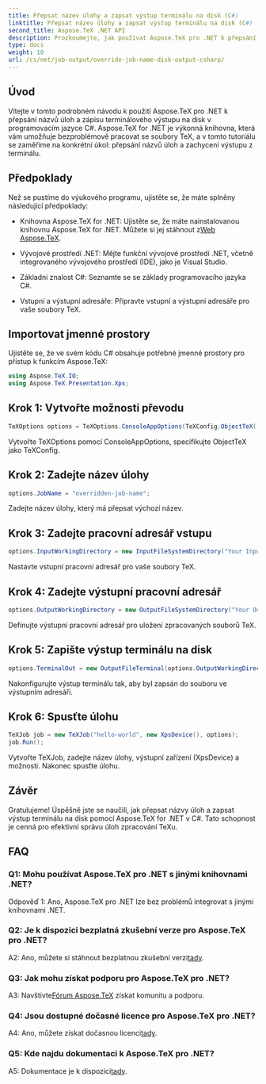 ```yaml
---
title: Přepsat název úlohy a zapsat výstup terminálu na disk (C#)
linktitle: Přepsat název úlohy a zapsat výstup terminálu na disk (C#)
second_title: Aspose.TeX .NET API
description: Prozkoumejte, jak používat Aspose.TeX pro .NET k přepsání názvů úloh a zachycení výstupu z terminálu. Postupujte podle našeho komplexního průvodce pro bezproblémovou správu souborů TeX.
type: docs
weight: 10
url: /cs/net/job-output/override-job-name-disk-output-csharp/
---
```

## Úvod

Vítejte v tomto podrobném návodu k použití Aspose.TeX pro .NET k přepsání názvů úloh a zápisu terminálového výstupu na disk v programovacím jazyce C#. Aspose.TeX for .NET je výkonná knihovna, která vám umožňuje bezproblémově pracovat se soubory TeX, a v tomto tutoriálu se zaměříme na konkrétní úkol: přepsání názvů úloh a zachycení výstupu z terminálu.

## Předpoklady

Než se pustíme do výukového programu, ujistěte se, že máte splněny následující předpoklady:

-  Knihovna Aspose.TeX for .NET: Ujistěte se, že máte nainstalovanou knihovnu Aspose.TeX for .NET. Můžete si jej stáhnout z[Web Aspose.TeX](https://releases.aspose.com/tex/net/).

- Vývojové prostředí .NET: Mějte funkční vývojové prostředí .NET, včetně integrovaného vývojového prostředí (IDE), jako je Visual Studio.

- Základní znalost C#: Seznamte se se základy programovacího jazyka C#.

- Vstupní a výstupní adresáře: Připravte vstupní a výstupní adresáře pro vaše soubory TeX.

## Importovat jmenné prostory

Ujistěte se, že ve svém kódu C# obsahuje potřebné jmenné prostory pro přístup k funkcím Aspose.TeX:

```csharp
using Aspose.TeX.IO;
using Aspose.TeX.Presentation.Xps;
```

## Krok 1: Vytvořte možnosti převodu

```csharp
TeXOptions options = TeXOptions.ConsoleAppOptions(TeXConfig.ObjectTeX());
```

Vytvořte TeXOptions pomocí ConsoleAppOptions, specifikujte ObjectTeX jako TeXConfig.

## Krok 2: Zadejte název úlohy

```csharp
options.JobName = "overridden-job-name";
```

Zadejte název úlohy, který má přepsat výchozí název.

## Krok 3: Zadejte pracovní adresář vstupu

```csharp
options.InputWorkingDirectory = new InputFileSystemDirectory("Your Input Directory");
```

Nastavte vstupní pracovní adresář pro vaše soubory TeX.

## Krok 4: Zadejte výstupní pracovní adresář

```csharp
options.OutputWorkingDirectory = new OutputFileSystemDirectory("Your Output Directory");
```

Definujte výstupní pracovní adresář pro uložení zpracovaných souborů TeX.

## Krok 5: Zapište výstup terminálu na disk

```csharp
options.TerminalOut = new OutputFileTerminal(options.OutputWorkingDirectory);
```

Nakonfigurujte výstup terminálu tak, aby byl zapsán do souboru ve výstupním adresáři.

## Krok 6: Spusťte úlohu

```csharp
TeXJob job = new TeXJob("hello-world", new XpsDevice(), options);
job.Run();
```

Vytvořte TeXJob, zadejte název úlohy, výstupní zařízení (XpsDevice) a možnosti. Nakonec spusťte úlohu.

## Závěr

Gratulujeme! Úspěšně jste se naučili, jak přepsat názvy úloh a zapsat výstup terminálu na disk pomocí Aspose.TeX for .NET v C#. Tato schopnost je cenná pro efektivní správu úloh zpracování TeXu.

## FAQ

### Q1: Mohu používat Aspose.TeX pro .NET s jinými knihovnami .NET?

Odpověď 1: Ano, Aspose.TeX pro .NET lze bez problémů integrovat s jinými knihovnami .NET.

### Q2: Je k dispozici bezplatná zkušební verze pro Aspose.TeX pro .NET?

 A2: Ano, můžete si stáhnout bezplatnou zkušební verzi[tady](https://releases.aspose.com/).

### Q3: Jak mohu získat podporu pro Aspose.TeX pro .NET?

 A3: Navštivte[Fórum Aspose.TeX](https://forum.aspose.com/c/tex/47) získat komunitu a podporu.

### Q4: Jsou dostupné dočasné licence pro Aspose.TeX pro .NET?

 A4: Ano, můžete získat dočasnou licenci[tady](https://purchase.aspose.com/temporary-license/).

### Q5: Kde najdu dokumentaci k Aspose.TeX pro .NET?

 A5: Dokumentace je k dispozici[tady](https://reference.aspose.com/tex/net/).